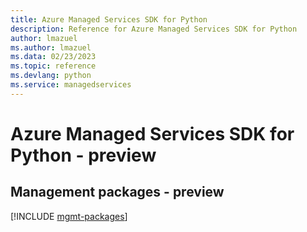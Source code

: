 ```yaml
---
title: Azure Managed Services SDK for Python
description: Reference for Azure Managed Services SDK for Python
author: lmazuel
ms.author: lmazuel
ms.data: 02/23/2023
ms.topic: reference
ms.devlang: python
ms.service: managedservices
---
```

# Azure Managed Services SDK for Python - preview

## Management packages - preview
[!INCLUDE [mgmt-packages](managed-services-mgmt-index.md)]